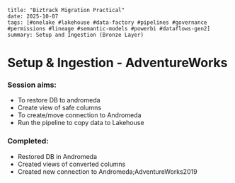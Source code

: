 ```
title: "Biztrack Migration Practical"
date: 2025-10-07
tags: [#onelake #lakehouse #data-factory #pipelines #governance #permissions #lineage #semantic-models #powerbi #dataflows-gen2]
summary: Setup and Ingestion (Bronze Layer) 
```
# Setup & Ingestion - AdventureWorks

### Session aims:
- To restore DB to andromeda
- Create view of safe columns
- To create/move connection to Andromeda
- Run the pipeline to copy data to Lakehouse

### Completed:
- Restored DB in Andromeda
- Created views of converted columns
- Created new connection to Andromeda;AdventureWorks2019

